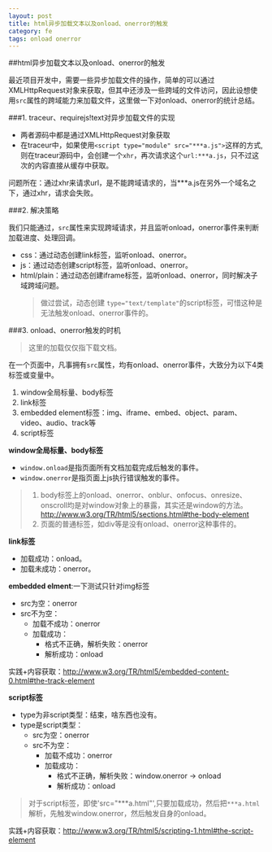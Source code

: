 ```yaml
---
layout: post
title: html异步加载文本以及onload、onerror的触发
category: fe
tags: onload onerror 
---
```


##html异步加载文本以及onload、onerror的触发

最近项目开发中，需要一些异步加载文件的操作，简单的可以通过XMLHttpRequest对象来获取，但其中还涉及一些跨域的文件访问，因此设想使用`src`属性的跨域能力来加载文件，这里做一下对onload、onerror的统计总结。

###1. traceur、requirejs!text对异步加载文件的实现

+ 两者源码中都是通过XMLHttpRequest对象获取
+ 在traceur中，如果使用`<script type="module" src="***a.js">`这样的方式,则在traceur源码中，会创建一个`xhr`，再次请求这个`url:***a.js`，只不过这次的内容直接从缓存中获取。

问题所在：通过xhr来请求url，是不能跨域请求的，当***a.js在另外一个域名之下，通过xhr，请求会失败。

<!--break-->     

###2. 解决策略

我们只能通过，`src`属性来实现跨域请求，并且监听onload，onerror事件来判断加载进度、处理回调。
    
+ css：通过动态创建link标签，监听onload、onerror。
+ js：通过动态创建script标签，监听onload、onerror。
+ html/plain：通过动态创建iframe标签，监听onload、onerror，同时解决子域跨域问题。
    >做过尝试，动态创建 `type="text/template"`的script标签，可惜这种是无法触发onload、onerror事件的。

###3. onload、onerror触发的时机

>这里的加载仅仅指下载文档。

在一个页面中，凡事拥有`src`属性，均有onload、onerror事件，大致分为以下4类标签或变量中。

1. window全局标量、body标签
2. link标签
3. embedded element标签：img、iframe、embed、object、param、video、audio、track等
4. script标签

**window全局标量、body标签**

+ `window.onload`是指页面所有文档加载完成后触发的事件。  
+ `window.onerror`是指页面上js执行错误触发的事件。

>1. body标签上的onload、onerror、onblur、onfocus、onresize、onscroll均是对window对象上的暴露，其实还是window的方法。<http://www.w3.org/TR/html5/sections.html#the-body-element>
>2. 页面的普通标签，如div等是没有onload、onerror这种事件的。

**link标签**

+ 加载成功：onload。
+ 加载未成功：onerror。

**embedded elment**:一下测试只针对img标签

+ src为空：onerror
+ src不为空：
    + 加载不成功：onerror
    + 加载成功：
        + 格式不正确，解析失败：onerror
        + 解析成功：onload

实践+内容获取：<http://www.w3.org/TR/html5/embedded-content-0.html#the-track-element>

**script标签**

+ type为非script类型：结束，啥东西也没有。
+ type是script类型：
    + src为空：onerror
    + src不为空：
        + 加载不成功：onerror
        + 加载成功：
            + 格式不正确，解析失败：window.onerror -> onload
            + 解析成功：onload  

>对于script标签，即使'src="***a.html"',只要加载成功，然后把`***a.html`解析，先触发window.onerror，然后触发自身的onload。

实践+内容获取：<http://www.w3.org/TR/html5/scripting-1.html#the-script-element>

